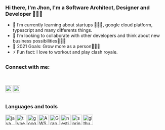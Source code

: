 ### Hi there, I'm Jhon, I'm a Software Architect, Designer and Developer 👨🏻‍💻

- 🌱 I’m currently learning about startups 🧗🏻‍♂️, google cloud platform, typescript and many differents things.
- 👯 I’m looking to collaborate with other developers and think about new business possibilities👨🏻‍💼
- 🥅 2021 Goals: Grow more as a person🧘🏻‍♂️
- ⚡ Fun fact: I love to workout and play clash royale.

### Connect with me:

<br/>

[<img align="left" alt="codeSTACKr | Twitter" width="22px" src="https://cdn.jsdelivr.net/npm/simple-icons@v3/icons/twitter.svg" />][twitter]
[<img align="left" alt="codeSTACKr | LinkedIn" width="22px" src="https://cdn.jsdelivr.net/npm/simple-icons@v3/icons/linkedin.svg" />][linkedin]

<br/><br/>

### Languages and tools

<!-- languages -->
<img height="32" align="left" alt="java" width="32" src="https://cdn.jsdelivr.net/npm/simple-icons@v3/icons/java.svg">
<img height="32" align="left" alt="typescript"  width="32" src="https://cdn.jsdelivr.net/npm/simple-icons@v3/icons/typescript.svg">

<!-- infrastructure -->
<img height="32" align="left" alt="google cloud" width="32" src="https://cdn.jsdelivr.net/npm/simple-icons@v3/icons/googlecloud.svg">

<img height="32" align="left" alt="AWS" width="32" src="https://cdn.jsdelivr.net/npm/simple-icons@v3/icons/amazonaws.svg">

<!-- frameworks -->
<img height="32" width="32" align="left" alt="Graphql" src="https://cdn.jsdelivr.net/npm/simple-icons@v3/icons/graphql.svg">

<img height="32" width="32" align="left" alt="nestjs"  src="https://cdn.jsdelivr.net/npm/simple-icons@v3/icons/nestjs.svg">

<img height="32" width="32" align="left" alt="spring"  src="https://cdn.jsdelivr.net/npm/simple-icons@v3/icons/spring.svg">

<img height="32" width="32" align="left" alt="github"  src="https://cdn.jsdelivr.net/npm/simple-icons@v3/icons/github.svg">

<br/><br/>

[twitter]: https://twitter.com/jhon_lotero10
[linkedin]: https://linkedin.com/in/jhon-lotero
